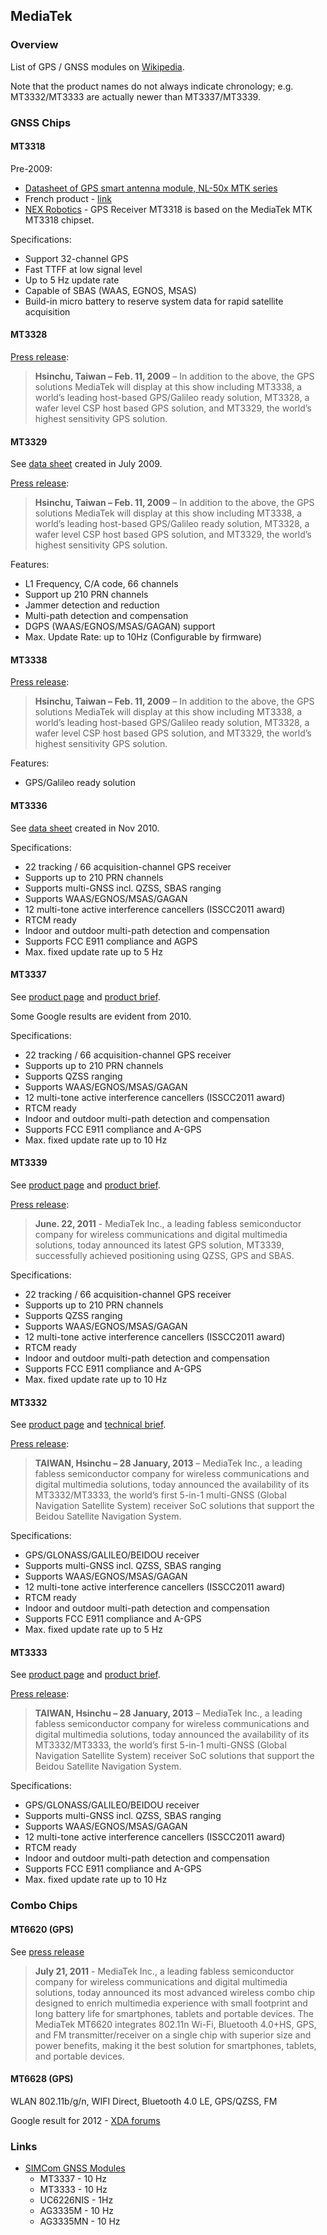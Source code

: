 ## MediaTek

### Overview

List of GPS / GNSS modules on [Wikipedia](https://en.wikipedia.org/wiki/MediaTek#GNSS_modules).

Note that the product names do not always indicate chronology; e.g. MT3332/MT3333 are actually newer than MT3337/MT3339.



### GNSS Chips

#### MT3318

Pre-2009:

- [Datasheet of GPS smart antenna module, NL-50x MTK series](https://www.navilock.com/files/16981.download)
- French product - [link](https://mesnotices.20minutes.fr/manuel-notice-mode-emploi/HOLUX/M-1200-_F)
- [NEX Robotics](https://www.edaboard.com/attachments/gps-manual-pdf.85165/) - GPS Receiver MT3318 is based on the MediaTek MTK MT3318 chipset.

Specifications:

- Support 32-channel GPS
- Fast TTFF at low signal level
- Up to 5 Hz update rate
- Capable of SBAS (WAAS, EGNOS, MSAS)
- Build-in micro battery to reserve system data for rapid satellite acquisition



#### MT3328

[Press release](https://corp.mediatek.com/news-events/press-releases/mediatek-to-demonstrate-wireless-solutions-at-mobile-world-congress):

> **Hsinchu, Taiwan – Feb. 11, 2009** – In addition to the above, the GPS solutions MediaTek will display at this show including MT3338, a world’s leading host-based GPS/Galileo ready solution, MT3328, a wafer level CSP host based GPS solution, and MT3329, the world’s highest sensitivity GPS solution.



#### MT3329

See [data sheet](https://www.puntoflotante.net/MEDIATEK-3329.pdf) created in July 2009.

[Press release](https://corp.mediatek.com/news-events/press-releases/mediatek-to-demonstrate-wireless-solutions-at-mobile-world-congress):

> **Hsinchu, Taiwan – Feb. 11, 2009** – In addition to the above, the GPS solutions MediaTek will display at this show including MT3338, a world’s leading host-based GPS/Galileo ready solution, MT3328, a wafer level CSP host based GPS solution, and MT3329, the world’s highest sensitivity GPS solution.

Features:

- L1 Frequency, C/A code, 66 channels      
- Support up 210 PRN channels      
- Jammer detection and reduction      
- Multi-path detection and compensation      
- DGPS (WAAS/EGNOS/MSAS/GAGAN) support
- Max. Update Rate: up to 10Hz (Configurable by firmware) 



#### MT3338

[Press release](https://corp.mediatek.com/news-events/press-releases/mediatek-to-demonstrate-wireless-solutions-at-mobile-world-congress):

> **Hsinchu, Taiwan – Feb. 11, 2009** – In addition to the above, the GPS solutions MediaTek will display at this show including MT3338, a world’s leading host-based GPS/Galileo ready solution, MT3328, a wafer level CSP host based GPS solution, and MT3329, the world’s highest sensitivity GPS solution.

Features:

- GPS/Galileo ready solution



#### MT3336

See [data sheet](https://semiconductors.es/datasheet-pdf/1254121/MT3336.html) created in Nov 2010.

Specifications:

- 22 tracking / 66 acquisition-channel GPS receiver
- Supports up to 210 PRN channels
- Supports multi-GNSS incl. QZSS, SBAS ranging
- Supports WAAS/EGNOS/MSAS/GAGAN
- 12 multi-tone active interference cancellers (ISSCC2011 award)
- RTCM ready
- Indoor and outdoor multi-path detection and compensation
- Supports FCC E911 compliance and AGPS
- Max. fixed update rate up to 5 Hz



#### MT3337

See [product page](https://www.mediatek.com/products/location-intelligence/mt3337) and [product brief](https://d86o2zu8ugzlg.cloudfront.net/mediatek-craft/documents/mt3337/MT3337_Product_Brief.pdf).

Some Google results are evident from 2010.

Specifications:

- 22 tracking / 66 acquisition-channel GPS receiver
- Supports up to 210 PRN channels
- Supports QZSS ranging
- Supports WAAS/EGNOS/MSAS/GAGAN
- 12 multi-tone active interference cancellers (ISSCC2011 award)
- RTCM ready
- Indoor and outdoor multi-path detection and compensation
- Supports FCC E911 compliance and A-GPS
- Max. fixed update rate up to 10 Hz  



#### MT3339

See [product page](https://www.mediatek.com/products/location-intelligence/mt3339) and [product brief](https://www.kaf401.rloc.ru/SNS/MT3339_Product_Brief.pdf).

[Press release](https://corp.mediatek.com/news-events/press-releases/mediatek-announces-its-latest-gps-solution-supporting-qzss):

> **June. 22, 2011** - MediaTek Inc., a leading fabless semiconductor company for wireless communications and digital multimedia solutions, today announced its latest GPS solution, MT3339, successfully achieved positioning using QZSS, GPS and SBAS.

Specifications:

- 22 tracking / 66 acquisition-channel GPS receiver
- Supports up to 210 PRN channels
- Supports QZSS ranging
- Supports WAAS/EGNOS/MSAS/GAGAN
- 12 multi-tone active interference cancellers (ISSCC2011 award)
- RTCM ready
- Indoor and outdoor multi-path detection and compensation
- Supports FCC E911 compliance and A-GPS
- Max. fixed update rate up to 10 Hz



#### MT3332

See [product page](https://www.mediatek.com/products/wearables/mt3332) and [technical brief](https://np.micro-semiconductor.hk/datasheet/84-102030002.pdf).

[Press release](https://corp.mediatek.com/news-events/press-releases/mediatek-announces-worlds-1st-5-in-1-multi-gnss-receiver-soc-solutions-supporting-beidou-satellite-navigation-system):

> **TAIWAN, Hsinchu – 28 January, 2013** – MediaTek Inc., a leading fabless semiconductor company for wireless communications and digital multimedia solutions, today announced the availability of its MT3332/MT3333, the world’s first 5-in-1 multi-GNSS (Global Navigation Satellite System) receiver SoC solutions that support the Beidou Satellite Navigation System. 

Specifications:

- GPS/GLONASS/GALILEO/BEIDOU receiver
- Supports multi-GNSS incl. QZSS, SBAS ranging
- Supports WAAS/EGNOS/MSAS/GAGAN
- 12 multi-tone active interference cancellers (ISSCC2011 award)
- RTCM ready
- Indoor and outdoor multi-path detection and compensation
- Supports FCC E911 compliance and A-GPS
- Max. fixed update rate up to 5 Hz



#### MT3333

See [product page](https://www.mediatek.com/products/location-intelligence/mt3333) and [product brief](http://docs.mirifica.eu/MediaTek.com/MT3333/MT3333_Product_Brief.pdf).

[Press release](https://corp.mediatek.com/news-events/press-releases/mediatek-announces-worlds-1st-5-in-1-multi-gnss-receiver-soc-solutions-supporting-beidou-satellite-navigation-system):

> **TAIWAN, Hsinchu – 28 January, 2013** – MediaTek Inc., a leading fabless semiconductor company for wireless communications and digital multimedia solutions, today announced the availability of its MT3332/MT3333, the world’s first 5-in-1 multi-GNSS (Global Navigation Satellite System) receiver SoC solutions that support the Beidou Satellite Navigation System. 

Specifications:

- GPS/GLONASS/GALILEO/BEIDOU receiver
- Supports multi-GNSS incl. QZSS, SBAS ranging
- Supports WAAS/EGNOS/MSAS/GAGAN
- 12 multi-tone active interference cancellers (ISSCC2011 award)
- RTCM ready
- Indoor and outdoor multi-path detection and compensation
- Supports FCC E911 compliance and A-GPS
- Max. fixed update rate up to 10 Hz




### Combo Chips

#### MT6620 (GPS)

See [press release](https://corp.mediatek.com/news-events/press-releases/mediatek-announces-worlds-smallest-4-in-1-combo-chip-wi-fi-bluetooth-gps-fm-solution)

> **July 21, 2011** - MediaTek Inc., a leading fabless semiconductor company for wireless communications and digital multimedia solutions, today announced its most advanced wireless combo chip designed to enrich multimedia experience with small footprint and long battery life for smartphones, tablets and portable devices. The MediaTek MT6620 integrates 802.11n Wi-Fi, Bluetooth 4.0+HS, GPS, and FM transmitter/receiver on a single chip with superior size and power benefits, making it the best solution for smartphones, tablets, and portable devices.



#### MT6628 (GPS)

WLAN 802.11b/g/n, WIFI Direct, Bluetooth 4.0 LE, GPS/QZSS, FM

Google result for 2012 - [XDA forums](https://xdaforums.com/t/guide-how-to-unbrick-your-mediatek-mt65xx.1943442/page-45)



### Links

- [SIMCom GNSS Modules](https://my.avnet.com/wcm/connect/d5df580b-c484-47d1-bcda-4df9e8d88d6a/P-367-E-01-2022-v1+SIMCom+GNSS+Guick+Guide.pdf?MOD=AJPERES&CVID=o2j.HhX)
  - MT3337 - 10 Hz
  - MT3333 - 10 Hz
  - UC6226NIS - 1Hz
  - AG3335M - 10 Hz
  - AG3335MN - 10 Hz
